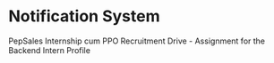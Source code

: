 # Notification System
 PepSales Internship cum PPO Recruitment Drive - Assignment for the Backend Intern Profile
